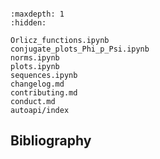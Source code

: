 ```{include} ../README.md
```

```{toctree}
:maxdepth: 1
:hidden:

Orlicz_functions.ipynb
conjugate_plots_Phi_p_Psi.ipynb
norms.ipynb
plots.ipynb
sequences.ipynb
changelog.md
contributing.md
conduct.md
autoapi/index
```

Bibliography
------------

```{bibliography}
```
